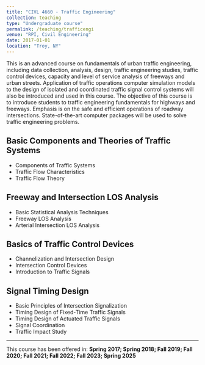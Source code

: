 ```yaml
---
title: "CIVL 4660 - Traffic Engineering"
collection: teaching
type: "Undergraduate course"
permalink: /teaching/trafficengi
venue: "RPI, Civil Engineering"
date: 2017-01-01
location: "Troy, NY"
---
```


This is an advanced course on fundamentals of urban traffic engineering, including data collection, analysis, design, traffic engineering studies, traffic control devices, capacity and level of service analysis of freeways and urban streets. Application of traffic operations computer simulation models to the design of isolated and coordinated traffic signal control systems will also be introduced and used in this course. The objective of this course is to introduce students to traffic engineering fundamentals for highways and freeways. Emphasis is on the safe and efficient operations of roadway intersections. State-of-the-art computer packages will be used to solve traffic engineering problems. 

Basic Components and Theories of Traffic Systems
----
- Components of Traffic Systems
- Traffic Flow Characteristics
- Traffic Flow Theory

Freeway and Intersection LOS Analysis 
----
- Basic Statistical Analysis Techniques
- Freeway LOS Analysis
- Arterial Intersection LOS Analysis

Basics of Traffic Control Devices
----
- Channelization and Intersection Design
- Intersection Control Devices
- Introduction to Traffic Signals

Signal Timing Design
----
- Basic Principles of Intersection Signalization
- Timing Design of Fixed-Time Traffic Signals
- Timing Design of Actuated Traffic Signals
- Signal Coordination
- Traffic Impact Study


---
This course has been offered in: **Spring 2017; Spring 2018; Fall 2019; Fall 2020; Fall 2021; Fall 2022; Fall 2023; Spring 2025**
